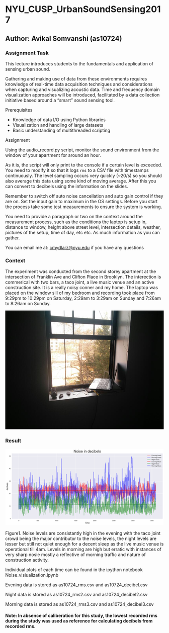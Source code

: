 # NYU_CUSP_UrbanSoundSensing2017

## Author: Avikal Somvanshi (as10724)

### Assignment Task

This lecture introduces students to the fundamentals and application of sensing urban sound.

Gathering and making use of data from these environments requires knowledge of real-time data acquisition techniques and considerations when capturing and visualizing acoustic data. Time and frequency domain visualization approaches will be introduced, facilitated by a data collection initiative based around a “smart” sound sensing tool.

Prerequisites

* Knowledge of data I/O using Python libraries
* Visualization and handling of large datasets
* Basic understanding of multithreaded scripting

Assignment

Using the audio_record.py script, monitor the sound environment from the window of your apartment for around an hour.

As it is, the script will only print to the console if a certain level is exceeded. You need to modify it so that it logs `rms` to a CSV file with timestamps continuously. The level sampling occurs very quickly (~20/s) so you should also average this data using some kind of moving average. After this you can convert to decibels using the information on the slides.

Remember to switch off auto noise cancellation and auto gain control if they are on. Set the input gain to maximum in the OS settings. Before you start the process take some test measurements to ensure the system is working.

You need to provide a paragraph or two on the context around the measurement process, such as the conditions the laptop is setup in, distance to window, height above street level, intersection details, weather, pictures of the setup, time of day, etc etc. As much information as you can gather.

You can email me at: cmydlarz@nyu.edu if you have any questions

### Context

The experiment was conducted from the second storey apartment at the intersection of Franklin Ave and Clifton Place in Brooklyn. The interection is commerical with two bars, a taco joint, a live music venue and an active construction site. It is a really noisy conner and my home. The laptop was placed on the window sill of my bedroom and recording took place from 9:29pm to 10:29pm on Saturday, 2:29am to 3:29am on Sunday and 7:26am to 8:26am on Sunday.

![Setup Assignment 3:](laptop_setup.jpeg)

### Result

![Plot 1 Assignment 3:](noiseC.png)

Figure1. Noise levels are consistantly high in the evening with the taco joint crowd being the major contributor to the noise levels, the night levels are lesser but still not quiet enough for a decent sleep as the live music venue is operational till 4am. Levels in morning are high but erratic with instances of very sharp nosie mostly a reflective of morning traffic and nature of construction activity.

Individual plots of each time can be found in the ipython notebook Noise_visiualization.ipynb

Evening data is stored as as10724_rms.csv and as10724_decibel.csv

Night data is stored as as10724_rms2.csv and as10724_decibel2.csv

Morning data is stored as as10724_rms3.csv and as10724_decibel3.csv

#### Note: In absence of caliberation for this study, the lowest recorded rms during the study was used as reference for calculating decibels from recorded rms.
